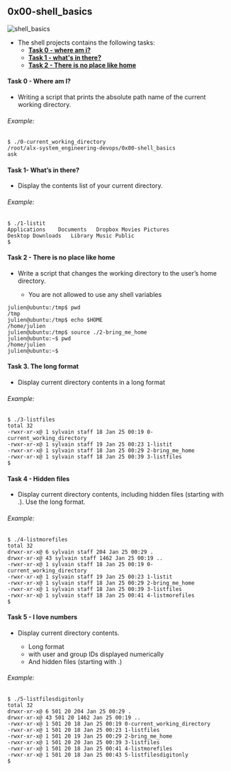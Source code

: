 ## 0x00-shell_basics
![shell_basics](https://s3.amazonaws.com/intranet-projects-files/holbertonschool-sysadmin_devops/205/image.jpg)
 * The shell projects contains the following tasks:
   - [**Task 0 - where am i?**](0-current_working_directory)
   - [**Task 1 - what's in there?**](1-listit)
   - [**Task 2 - There is no place like home**](2-bring_me_home)
   
#### Task 0 -  Where am I? ####

- Writing a script that prints the absolute path name of the current working directory.

###### Example: ######
~~~
$ ./0-current_working_directory
/root/alx-system_engineering-devops/0x00-shell_basics
ask
~~~

#### Task 1- What’s in there? ####
 - Display the contents list of your current directory.

###### Example: ######
~~~
$ ./1-listit
Applications    Documents   Dropbox Movies Pictures
Desktop Downloads   Library Music Public
$
~~~
#### Task 2 - There is no place like home ####

* Write a script that changes the working directory to the user’s home directory.

  *  You are not allowed to use any shell variables
~~~
julien@ubuntu:/tmp$ pwd
/tmp
julien@ubuntu:/tmp$ echo $HOME
/home/julien
julien@ubuntu:/tmp$ source ./2-bring_me_home
julien@ubuntu:~$ pwd
/home/julien
julien@ubuntu:~$ 
~~~
#### Task 3. The long format ####

 * Display current directory contents in a long format

###### Example: ######
~~~
$ ./3-listfiles
total 32
-rwxr-xr-x@ 1 sylvain staff 18 Jan 25 00:19 0-current_working_directory
-rwxr-xr-x@ 1 sylvain staff 19 Jan 25 00:23 1-listit
-rwxr-xr-x@ 1 sylvain staff 18 Jan 25 00:29 2-bring_me_home
-rwxr-xr-x@ 1 sylvain staff 18 Jan 25 00:39 3-listfiles
$
~~~

#### Task 4 - Hidden files ####
* Display current directory contents, including hidden files (starting with .). Use the long format.

###### Example: ######
~~~
$ ./4-listmorefiles
total 32
drwxr-xr-x@ 6 sylvain staff 204 Jan 25 00:29 .
drwxr-xr-x@ 43 sylvain staff 1462 Jan 25 00:19 ..
-rwxr-xr-x@ 1 sylvain staff 18 Jan 25 00:19 0-current_working_directory
-rwxr-xr-x@ 1 sylvain staff 19 Jan 25 00:23 1-listit
-rwxr-xr-x@ 1 sylvain staff 18 Jan 25 00:29 2-bring_me_home
-rwxr-xr-x@ 1 sylvain staff 18 Jan 25 00:39 3-listfiles
-rwxr-xr-x@ 1 sylvain staff 18 Jan 25 00:41 4-listmorefiles
$
~~~

#### Task 5 - I love numbers ####

* Display current directory contents.

   - Long format
   - with user and group IDs displayed numerically
   - And hidden files (starting with .)

###### Example: ######
~~~
$ ./5-listfilesdigitonly
total 32
drwxr-xr-x@ 6 501 20 204 Jan 25 00:29 .
drwxr-xr-x@ 43 501 20 1462 Jan 25 00:19 ..
-rwxr-xr-x@ 1 501 20 18 Jan 25 00:19 0-current_working_directory
-rwxr-xr-x@ 1 501 20 18 Jan 25 00:23 1-listfiles
-rwxr-xr-x@ 1 501 20 19 Jan 25 00:29 2-bring_me_home
-rwxr-xr-x@ 1 501 20 20 Jan 25 00:39 3-listfiles
-rwxr-xr-x@ 1 501 20 18 Jan 25 00:41 4-listmorefiles
-rwxr-xr-x@ 1 501 20 18 Jan 25 00:43 5-listfilesdigitonly
$
~~~